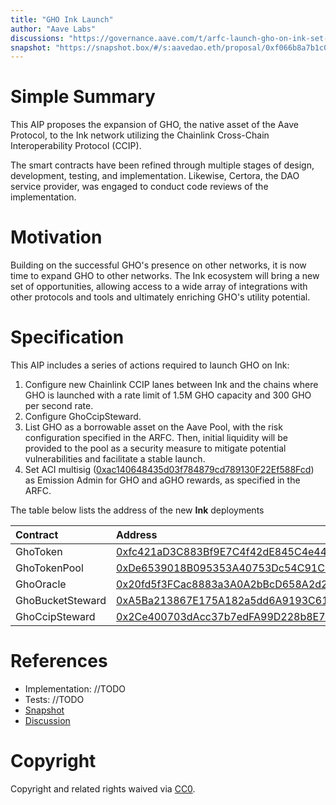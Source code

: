 ```yaml
---
title: "GHO Ink Launch"
author: "Aave Labs"
discussions: "https://governance.aave.com/t/arfc-launch-gho-on-ink-set-aci-as-emissions-manager-for-rewards/22664"
snapshot: "https://snapshot.box/#/s:aavedao.eth/proposal/0xf066b8a7b1c0f3d4edff72a047809e3e1f57578d2335fd769e23561a25efb795"
---
```


# Simple Summary

This AIP proposes the expansion of GHO, the native asset of the Aave Protocol, to the Ink network utilizing the Chainlink Cross-Chain Interoperability Protocol (CCIP).

The smart contracts have been refined through multiple stages of design, development, testing, and implementation. Likewise, Certora, the DAO service provider, was engaged to conduct code reviews of the implementation.

# Motivation

Building on the successful GHO's presence on other networks, it is now time to expand GHO to other networks. The Ink ecosystem will bring a new set of opportunities, allowing access to a wide array of integrations with other protocols and tools and ultimately enriching GHO's utility potential.

# Specification

This AIP includes a series of actions required to launch GHO on Ink:

1. Configure new Chainlink CCIP lanes between Ink and the chains where GHO is launched with a rate limit of 1.5M GHO capacity and 300 GHO per second rate.
2. Configure GhoCcipSteward.
3. List GHO as a borrowable asset on the Aave Pool, with the risk configuration specified in the ARFC. Then, initial liquidity will be provided to the pool as a security measure to mitigate potential vulnerabilities and facilitate a stable launch.
4. Set ACI multisig ([0xac140648435d03f784879cd789130F22Ef588Fcd](https://explorer.inkonchain.com/address/0xac140648435d03f784879cd789130F22Ef588Fcd)) as Emission Admin for GHO and aGHO rewards, as specified in the ARFC.

The table below lists the address of the new **Ink** deployments

| Contract         | Address                                                                                                                         |
| :--------------- | :------------------------------------------------------------------------------------------------------------------------------ |
| GhoToken         | [0xfc421aD3C883Bf9E7C4f42dE845C4e4405799e73](https://explorer.inkonchain.com/addres/0xfc421aD3C883Bf9E7C4f42dE845C4e4405799e73) |
| GhoTokenPool     | [0xDe6539018B095353A40753Dc54C91C68c9487D4E](https://explorer.inkonchain.com/addres/0xDe6539018B095353A40753Dc54C91C68c9487D4E) |
| GhoOracle        | [0x20fd5f3FCac8883a3A0A2bBcD658A2d2c6EFa6B6](https://explorer.inkonchain.com/addres/0x20fd5f3FCac8883a3A0A2bBcD658A2d2c6EFa6B6) |
| GhoBucketSteward | [0xA5Ba213867E175A182a5dd6A9193C6158738105A](https://explorer.inkonchain.com/addres/0xA5Ba213867E175A182a5dd6A9193C6158738105A) |
| GhoCcipSteward   | [0x2Ce400703dAcc37b7edFA99D228b8E70a4d3831B](https://explorer.inkonchain.com/addres/0x2Ce400703dAcc37b7edFA99D228b8E70a4d3831B) |

# References

- Implementation: //TODO
- Tests: //TODO
- [Snapshot](https://snapshot.box/#/s:aavedao.eth/proposal/0xf066b8a7b1c0f3d4edff72a047809e3e1f57578d2335fd769e23561a25efb795)
- [Discussion](https://governance.aave.com/t/arfc-launch-gho-on-ink-set-aci-as-emissions-manager-for-rewards/22664)

# Copyright

Copyright and related rights waived via [CC0](https://creativecommons.org/publicdomain/zero/1.0/).
